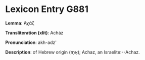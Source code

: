 # Lexicon Entry G881

**Lemma**: Ἀχάζ

**Transliteration (xlit)**: Acház

**Pronunciation**: akh-adz'

**Description**:
of Hebrew origin (אָחָז); Achaz, an Israelite:--Achaz.
